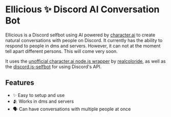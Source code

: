 # Ellicious ✨ Discord AI Conversation Bot
Ellicious is a Discord selfbot using AI powered by [character.ai](https://beta.character.ai) to create natural conversations with people on Discord. It currently has the ability to respond to people in dms and servers. However, it can not at the moment tell apart different persons. This will come very soon.

It uses the [unofficial character.ai node.js wrapper](https://github.com/realcoloride/node_characterai) by [realcoloride](https://github.com/realcoloride), as well as the [discord.js-selfbot](https://github.com/aiko-chan-ai/discord.js-selfbot-v13) for using Discord's API.

## Features
- ✨ Easy to setup and use
- 🫂 Works in dms and servers
- 🗣️ Can have conversations with multiple people at once

